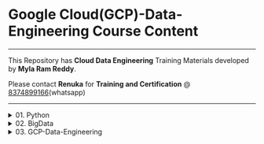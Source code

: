 # Google Cloud(GCP)-Data-Engineering Course Content


------

This Repository has **Cloud Data Engineering** Training Materials developed by **Myla Ram Reddy**.

Please contact **Renuka** for **Training and Certification** @ [8374899166](https://wa.me/918374899166)(whatsapp)

------



<details>
<summary> 01. Python</summary>
  <details>
  <summary>Python Basic Level</summary>
  
  1. Install Anaconda
  1. understand markdown language
  1. How to write Python code in normal notepad
  2. How to write Python code in spyder
  3. How to write Python code in Visual Studio Code
  4. How to write Python code in in jupyter/ JupyterLab
  5. Different Python Objects
  1. int
  2. float
  3. complex
  4. str
  5. bool
  6. range
  6. Data Structures
  1. list
  2. Dict
  3. Tuple
  4. Set
  5. Mutable Vs Immutable
  7. Read items of str /list/Dict/Tuple/Set/range ..etc
  1. index
  2. slice
  3. fancy
  8. Operators
  1. Comparision(>,<,>=,<=,...)
  2. Logical/bool(and/or/not)
  3. Numpy logical (logical_and/logical_or/logical_not)
  9. Control Flows
  1. input
  2. if elif elif ... else
  3. while loop
  4. break
  5. continue
  6. for loop
  
  </details>

<details>
<summary>Advanced Python</summary>

1. System_Defined_Functions
1. create functions
1. function parameter
1. manadatory parameters
1. optional parameters
1. flexiable parameters
1. key value flexiable parameters
2. LEGB_scope_of_objects_of_functions
3. Methods
4. Modules
5. User_defined_packages
6. system_defined_packages
7. Iterables & Iterators
8. Lambda_Functions
9. Syntax Errors and Exceptions
10. List comprehensions
11. OOPs_Introduction_Classes_Objects_Attributes_Methods
12. OOPs_Inheritance_and_MRO
13. OOPs_Encapsulation
14. OOPs_Polymorphism



</details>
</details>

<details>
<summary>02. BigData</summary>


### **BigData Introduction**

- What is BigData
- BigData properties
- When to choose bigdata

### **BigData VM Installation**

- Oracle Virtual box installation
- Cloudera VM installation
- winscp Installation
- Putty Installation

### **Linux commands**

- Working with folders
- create folder
- remove folder with files
- remove folder without files
- understanding VI editor
- working with Files
- create a file
- copy file
- move file
- remove file
- cat command
- understanding permissions
- grep command
- find command
- ... etc

### **HDFS**

- mkdir command
- put command
- get command
- CopyFromLocal command
- CopyToLocal command
- rm Command
- merge command
- ... etc

### **Hive**

- Hive Metastore
- Hive Managed Tables
- Hive External Tables
- Hive Operations
- Hadoop File Formats and its Types
- Different ways to connecting hive
- Partitioning
- Bucketing

### **Sqoop**

- Sqoop Introduction
- sqoop list-tables
- Sqoop Eval
- Sqoop Import
- Sqoop Export
- Import All Tables
- Import table from mysql to hive

### **Pyspark**

- Spark Introduction
- Spark Architecture
- Spark Environment Setup (optional)
- Spark RDD with Python
- Spark RDD with Scala
- Spark DF
- Spark SQL
- Spark Structured Streaming

</details>



<details>
<summary> 03. GCP-Data-Engineering </summary>

## 03. GCP-Data-Engineering
### Fundamentals of GCP-Data-Engineering
1. What is Data Engineering
2. Data Engineer Roles & Responsibilities
3. Types of Data
4. Steaming Vs Batch Data

### Cloud Storage

1. Introduction of Cloud Storage
2. Standard Storage
3. Nearline Storage
4. Coldline Storage
5. Archive Storage
6. Create Bucket
7. Upload content to Bucket
8. Understanding renaming of files
9. Download, Share and Manage Objects

### Cloud SQL

1. What is Cloud SQL
2. Create Database of your intrest MySQL, SQL Server, PostgreSQL
3. Write different Queries.

### BigQuery

1. Introduction about BigQuery Studio
2. Create Dataset
3. Create Table
4. Load data from CSV file to BigQuery
5. Load data from JSON file to BigQuery
6. Analyse data with Queries
7. Creating and using tables
8. Introduction to partitioned tables
9. Introduction to BigQuery ML
10. Predefined roles and permissions
11. Introduction to loading data
12. Loading CSV data from Cloud Storage
13. Exporting table data
14. Create machine learning models in BigQuery ML
15. Querying external data sources

### DataFlow

1. Create a Dataflow pipeline using Python
2. Create a streaming pipeline using a Dataflow template
3. Build and run a Flex Template
4. Deploy Dataflow pipelines
5. Develop with notebooks
6. Troubleshooting and debugging

### DataProc

1. Overview of Dataproc Workflow Templates
2. Dataproc on GKE Quickstart
3. Configure Dataproc Hub
4. Create a Dataproc Custom Image
5. Write a MapReduce job with the BigQuery connector
6. Use the Cloud Storage connector with Apache Spar

### Cloud Data Fusion

1. Create a data pipeline by using Cloud Data Fusion
2. Creating a Cloud Data Fusion instance
3. Creating a private instance
4. Using JDBC drivers with Cloud Data Fusion
5. Access control
6. Enabling and disabling Cloud Data Fusion
7. Granting service account user permission
8. Viewing pipeline logs in Cloud Logging
9. Using VPC Service Controls with Cloud Data Fusion

### Composer(Airflow)

1. Run an Apache Airflow DAG in Cloud Composer 1
2. Features
3. Creating environments
4. Writing DAGs (workflows)
5. Triggering DAGs (workflows)
6. Monitoring environments
7. Setting Environment Variables

### BigTable
1. Create an instance and write data with the cbt CLI
2. Schema design best practices
3. Create and manage tables
4. Create and manage backups
5. Integrations with 

</details>
